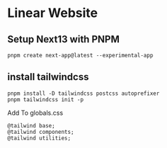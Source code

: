 # Linear Website

## Setup Next13 with PNPM

```
pnpm create next-app@latest --experimental-app
```

## install tailwindcss

```
pnpm install -D tailwindcss postcss autoprefixer
pnpm tailwindcss init -p
```

Add To globals.css

```
@tailwind base;
@tailwind components;
@tailwind utilities;
```

